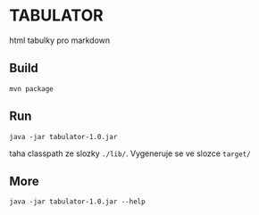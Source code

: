TABULATOR
=========
html tabulky pro markdown

Build
-----
 `mvn package`
 
Run
---
 `java -jar tabulator-1.0.jar`
 
 taha classpath ze slozky `./lib/`. Vygeneruje se ve slozce `target/`
 
More
------
 `java -jar tabulator-1.0.jar --help`